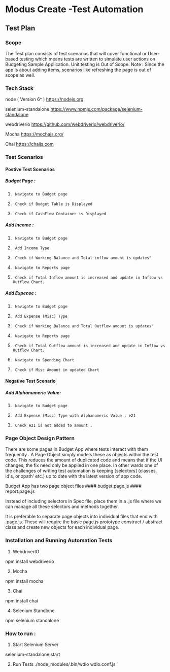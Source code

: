 # Modus Create -Test Automation 

## Test Plan


### Scope
The Test plan consists of test scenarios that will cover functional or User-based testing which means tests are written to simulate user actions on Budgeting Sample Application. Unit testing is Out of Scope.
Note : Since the app is about adding items,  scenarios like refreshing the page is out of scope as well.

### Tech Stack
node ( Version 6^ ) https://nodejs.org

selenium-standalone https://www.npmjs.com/package/selenium-standalone

webdriverio https://github.com/webdriverio/webdriverio/

Mocha https://mochajs.org/

Chai https://chaijs.com 




### Test Scenarios 

#### Postive Test Scenarios

##### Budget Page : 
    
1.      Navigate to Budget page
2.      Check if Budget Table is Displayed
3.      Check if CashFlow Container is Displayed

##### Add Income : 
    
1.      Navigate to Budget page
2.      Add Income Type
3.      Check if Working Balance and Total inflow amount is updates"
4.      Navigate to Reports page
5.      Check if Total Inflow amount is increased and update in Inflow vs Outflow Chart.

##### Add Expense : 
    
1.      Navigate to Budget page
2.      Add Expense (Misc) Type
3.      Check if Working Balance and Total Outflow amount is updates"
4.      Navigate to Reports page
5.      Check if Total Outflow amount is increased and update in Inflow vs Outflow Chart.
6.      Navigate to Spending Chart
7.      Check if Misc Amount in updated Chart

#### Negative Test Scenario

##### Add Alphanumeric Value: 
1.      Navigate to Budget page
2.      Add Expense (Misc) Type with Alphanumeric Value : e21
3.      Check e21 is not added to amount .

### Page Object Design Pattern
There are some pages in Budget App where tests interact with them frequenlty . A Page Object simply models these as objects within the test code. This reduces the amount of duplicated code and means that if the UI changes, the fix need only be applied in one place. In other wards one of the challenges of writing test automation is keeping  [selectors] (classes, id's, or xpath' etc.) up to date with the latest version of app code.

Budget App has two page object files
    #### budget.page.js
    #### report.page.js

Instead of including  selectors in  Spec file,  place them in a <pagename>.js file where we can manage all these selectors and methods together.

It is preferable to separate page objects into individual files that end with .page.js. These will require the basic page.js prototype construct / abstract class and create new objects for each individual page.

### Installation and Running Automation Tests 

1.    WebdriverIO

npm install webdriverio

2.    Mocha

npm install mocha

3.    Chai

npm install chai

4. Selenium Standlone

npm selenium standalone

### How to run :

1.    Start Selenium Server

selenium-standalone start

2.    Run Tests
./node_modules/.bin/wdio wdio.conf.js




